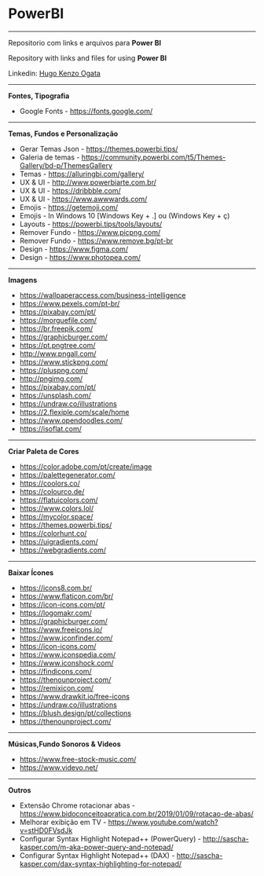 # PowerBI
***
 Repositorio com links e arquivos para **Power BI**
 
 Repository with links and files for using **Power BI**

Linkedin: [Hugo Kenzo Ogata](https://www.linkedin.com/in/hugo-kenzo-ogata-72888896/)
***

__Fontes, Tipografia__
- Google Fonts - https://fonts.google.com/
___
__Temas, Fundos e Personalização__
- Gerar Temas Json - https://themes.powerbi.tips/
- Galeria de temas - https://community.powerbi.com/t5/Themes-Gallery/bd-p/ThemesGallery
- Temas - https://alluringbi.com/gallery/
- UX & UI - http://www.powerbiarte.com.br/
- UX & UI - https://dribbble.com/
- UX & UI - https://www.awwwards.com/
- Emojis - https://getemoji.com/ 
- Emojis - In Windows 10 [Windows Key + .] ou (Windows Key + ç)
- Layouts - https://powerbi.tips/tools/layouts/
- Remover Fundo - https://www.picpng.com/
- Remover Fundo - https://www.remove.bg/pt-br
- Design - https://www.figma.com/
- Design - https://www.photopea.com/
___

__Imagens__
- https://wallpaperaccess.com/business-intelligence
- https://www.pexels.com/pt-br/
- https://pixabay.com/pt/
- https://morguefile.com/
- https://br.freepik.com/
- https://graphicburger.com/
- https://pt.pngtree.com/
- http://www.pngall.com/
- https://www.stickpng.com/
- https://pluspng.com/
- http://pngimg.com/
- https://pixabay.com/pt/
- https://unsplash.com/
- https://undraw.co/illustrations
- https://2.flexiple.com/scale/home
- https://www.opendoodles.com/
- https://isoflat.com/
___

__Criar Paleta de Cores__
- https://color.adobe.com/pt/create/image 
- https://palettegenerator.com/
- https://coolors.co/ 
- https://colourco.de/
- https://flatuicolors.com/
- https://www.colors.lol/
- https://mycolor.space/
- https://themes.powerbi.tips/
- https://colorhunt.co/
- https://uigradients.com/
- https://webgradients.com/
___

__Baixar Ícones__
- https://icons8.com.br/
- https://www.flaticon.com/br/
- https://icon-icons.com/pt/
- https://logomakr.com/
- https://graphicburger.com/
- https://www.freeicons.io/
- https://www.iconfinder.com/
- https://icon-icons.com/
- https://www.iconspedia.com/
- https://www.iconshock.com/
- https://findicons.com/
- https://thenounproject.com/
- https://remixicon.com/
- https://www.drawkit.io/free-icons
- https://undraw.co/illustrations
- https://blush.design/pt/collections
- https://thenounproject.com/

___

__Músicas,Fundo Sonoros & Videos__
- https://www.free-stock-music.com/
- https://www.videvo.net/
___

__Outros__
- Extensão Chrome rotacionar abas - https://www.bidoconceitoapratica.com.br/2019/01/09/rotacao-de-abas/
- Melhorar exibição em TV - https://www.youtube.com/watch?v=stHD0FVsdJk
- Configurar Syntax Highlight Notepad++ (PowerQuery) - http://sascha-kasper.com/m-aka-power-query-and-notepad/
- Configurar Syntax Highlight Notepad++ (DAX) - http://sascha-kasper.com/dax-syntax-highlighting-for-notepad/
